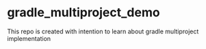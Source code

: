 # gradle_multiproject_demo
This repo is created with intention to learn about gradle multiproject implementation
